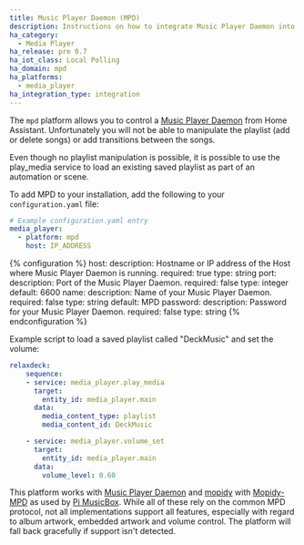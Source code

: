 ```yaml
---
title: Music Player Daemon (MPD)
description: Instructions on how to integrate Music Player Daemon into Home Assistant.
ha_category:
  - Media Player
ha_release: pre 0.7
ha_iot_class: Local Polling
ha_domain: mpd
ha_platforms:
  - media_player
ha_integration_type: integration
---
```


The `mpd` platform allows you to control a [Music Player Daemon](https://www.musicpd.org/) from Home Assistant. Unfortunately you will not be able to manipulate the playlist (add or delete songs) or add transitions between the songs.

Even though no playlist manipulation is possible, it is possible to use the play_media service to load an existing saved playlist as part of an automation or scene.

To add MPD to your installation, add the following to your `configuration.yaml` file:

```yaml
# Example configuration.yaml entry
media_player:
  - platform: mpd
    host: IP_ADDRESS
```

{% configuration %}
host:
  description: Hostname or IP address of the Host where Music Player Daemon is running.
  required: true
  type: string
port:
  description: Port of the Music Player Daemon.
  required: false
  type: integer
  default: 6600
name:
  description: Name of your Music Player Daemon.
  required: false
  type: string
  default: MPD
password:
  description: Password for your Music Player Daemon.
  required: false
  type: string
{% endconfiguration %}

Example script to load a saved playlist called "DeckMusic" and set the volume:

```yaml
relaxdeck:
    sequence:
    - service: media_player.play_media
      target:
        entity_id: media_player.main
      data:
        media_content_type: playlist
        media_content_id: DeckMusic

    - service: media_player.volume_set
      target:
        entity_id: media_player.main
      data:
        volume_level: 0.60
```

This platform works with [Music Player Daemon](https://www.musicpd.org/) and [mopidy](https://www.mopidy.com/) with [Mopidy-MPD](https://mopidy.com/ext/mpd/) as used by [Pi MusicBox](https://www.pimusicbox.com/). While all of these rely on the common MPD protocol, not all implementations support all features, especially with regard to album artwork, embedded artwork and volume control. The platform will fall back gracefully if support isn't detected.
